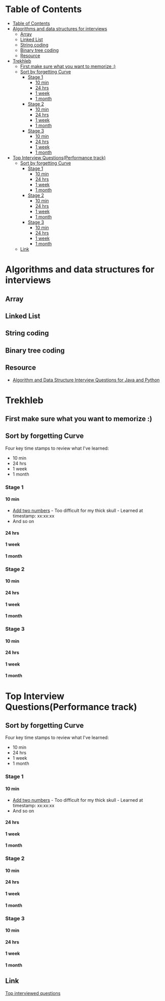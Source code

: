 # Table of Contents
- [Table of Contents](#table-of-contents)
- [Algorithms and data structures for interviews](#algorithms-and-data-structures-for-interviews)
  - [Array](#array)
  - [Linked List](#linked-list)
  - [String coding](#string-coding)
  - [Binary tree coding](#binary-tree-coding)
  - [Resource](#resource)
- [Trekhleb](#trekhleb)
  - [First make sure what you want to memorize :)](#first-make-sure-what-you-want-to-memorize-)
  - [Sort by forgetting Curve](#sort-by-forgetting-curve)
    - [Stage 1](#stage-1)
      - [10 min](#10-min)
      - [24 hrs](#24-hrs)
      - [1 week](#1-week)
      - [1 month](#1-month)
    - [Stage 2](#stage-2)
      - [10 min](#10-min-1)
      - [24 hrs](#24-hrs-1)
      - [1 week](#1-week-1)
      - [1 month](#1-month-1)
    - [Stage 3](#stage-3)
      - [10 min](#10-min-2)
      - [24 hrs](#24-hrs-2)
      - [1 week](#1-week-2)
      - [1 month](#1-month-2)
- [Top Interview Questions(Performance track)](#top-interview-questionsperformance-track)
  - [Sort by forgetting Curve](#sort-by-forgetting-curve-1)
    - [Stage 1](#stage-1-1)
      - [10 min](#10-min-3)
      - [24 hrs](#24-hrs-3)
      - [1 week](#1-week-3)
      - [1 month](#1-month-3)
    - [Stage 2](#stage-2-1)
      - [10 min](#10-min-4)
      - [24 hrs](#24-hrs-4)
      - [1 week](#1-week-4)
      - [1 month](#1-month-4)
    - [Stage 3](#stage-3-1)
      - [10 min](#10-min-5)
      - [24 hrs](#24-hrs-5)
      - [1 week](#1-week-5)
      - [1 month](#1-month-5)
  - [Link](#link)
# Algorithms and data structures for interviews
## Array
## Linked List
## String coding
## Binary tree coding

## Resource
- [Algorithm and Data Structure Interview Questions for Java and Python](https://dzone.com/articles/50-programming-interview-questions-for-java-and-py#:~:text=The%20topic%20areas%20I've,will%20find%20in%20this%20article.)


# Trekhleb
## First make sure what you want to memorize :)
## Sort by forgetting Curve
Four key time stamps to review what I've learned:
- 10 min
- 24 hrs
- 1 week
- 1 month

### Stage 1
#### 10 min
- [Add two numbers](https://leetcode.com/problems/add-two-numbers/) - Too difficult for my thick skull - Learned at timestamp: xx:xx:xx
- And so on

#### 24 hrs

#### 1 week

#### 1 month

### Stage 2

#### 10 min

#### 24 hrs

#### 1 week

#### 1 month

### Stage 3

#### 10 min

#### 24 hrs

#### 1 week

#### 1 month

# Top Interview Questions(Performance track)
## Sort by forgetting Curve
Four key time stamps to review what I've learned:
- 10 min
- 24 hrs
- 1 week
- 1 month

### Stage 1
#### 10 min
- [Add two numbers](https://leetcode.com/problems/add-two-numbers/) - Too difficult for my thick skull - Learned at timestamp: xx:xx:xx
- And so on

#### 24 hrs

#### 1 week

#### 1 month

### Stage 2

#### 10 min

#### 24 hrs

#### 1 week

#### 1 month

### Stage 3

#### 10 min

#### 24 hrs

#### 1 week

#### 1 month

## Link
[Top interviewed questions](https://leetcode.com/problemset/top-interview-questions/)